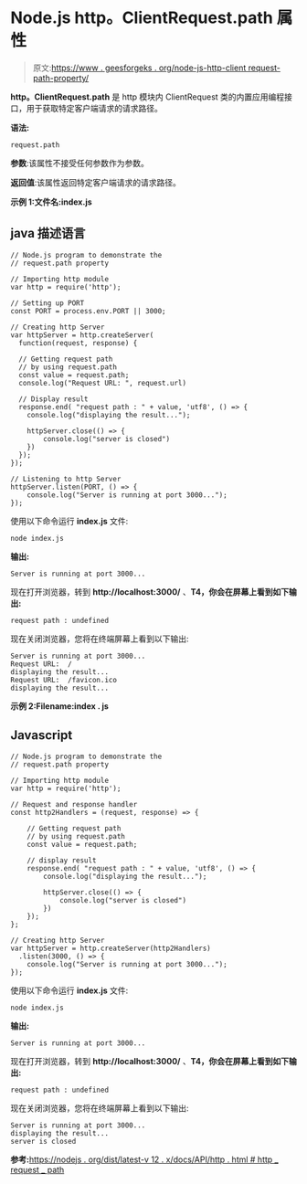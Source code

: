 # Node.js http。ClientRequest.path 属性

> 原文:[https://www . geesforgeks . org/node-js-http-client request-path-property/](https://www.geeksforgeeks.org/node-js-http-clientrequest-path-property/)

**http。ClientRequest.path** 是 http 模块内 ClientRequest 类的内置应用编程接口，用于获取特定客户端请求的请求路径。

**语法:**

```
request.path
```

**参数**:该属性不接受任何参数作为参数。

**返回值**:该属性返回特定客户端请求的请求路径。

**示例 1:文件名:index.js**

## java 描述语言

```
// Node.js program to demonstrate the  
// request.path property

// Importing http module 
var http = require('http'); 

// Setting up PORT 
const PORT = process.env.PORT || 3000; 

// Creating http Server 
var httpServer = http.createServer(
  function(request, response) { 

  // Getting request path
  // by using request.path
  const value = request.path;
  console.log("Request URL: ", request.url)

  // Display result
  response.end( "request path : " + value, 'utf8', () => { 
    console.log("displaying the result..."); 

    httpServer.close(() => {
        console.log("server is closed")
    })
  }); 
}); 

// Listening to http Server 
httpServer.listen(PORT, () => { 
    console.log("Server is running at port 3000..."); 
});
```

使用以下命令运行 **index.js** 文件:

```
node index.js
```

**输出:**

```
Server is running at port 3000...
```

现在打开浏览器，转到 **http://localhost:3000/** 、**T4，你会在屏幕上看到如下输出:**

```
request path : undefined
```

现在关闭浏览器，您将在终端屏幕上看到以下输出:

```
Server is running at port 3000...
Request URL:  /
displaying the result...
Request URL:  /favicon.ico
displaying the result...
```

**示例 2:Filename:index . js**

## Javascript

```
// Node.js program to demonstrate the  
// request.path property

// Importing http module 
var http = require('http'); 

// Request and response handler 
const http2Handlers = (request, response) => { 

    // Getting request path
    // by using request.path
    const value = request.path;

    // display result
    response.end( "request path : " + value, 'utf8', () => { 
        console.log("displaying the result...");

        httpServer.close(() => {
            console.log("server is closed")
        })
    });
}; 

// Creating http Server 
var httpServer = http.createServer(http2Handlers)
  .listen(3000, () => { 
    console.log("Server is running at port 3000..."); 
});
```

使用以下命令运行 **index.js** 文件:

```
node index.js
```

**输出:**

```
Server is running at port 3000...
```

现在打开浏览器，转到 **http://localhost:3000/** 、**T4，你会在屏幕上看到如下输出:**

```
request path : undefined
```

现在关闭浏览器，您将在终端屏幕上看到以下输出:

```
Server is running at port 3000...
displaying the result...
server is closed
```

**参考:**[https://nodejs . org/dist/latest-v 12 . x/docs/API/http . html # http _ request _ path](https://nodejs.org/dist/latest-v12.x/docs/api/http.html#http_request_path)
